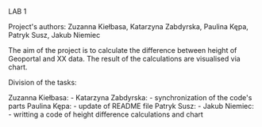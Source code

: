 LAB 1

Project's authors: Zuzanna Kiełbasa, Katarzyna Zabdyrska, Paulina Kępa, Patryk Susz, Jakub Niemiec

The aim of the project is to calculate the difference between height of Geoportal and XX data. The result of the calculations are visualised via chart.

Division of the tasks:

Zuzanna Kiełbasa:
    -
Katarzyna Zabdyrska:
    - synchronization of the code's parts
Paulina Kępa:
    - update of README file
Patryk Susz:
    - 
Jakub Niemiec:
    - writting a code of height difference calculations and chart
    
